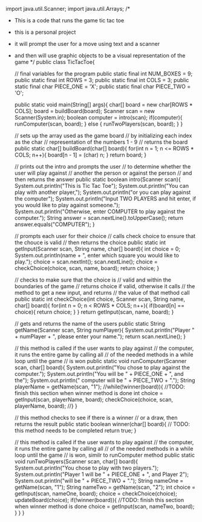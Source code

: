 import java.util.Scanner;
import java.util.Arrays;
/*
 * This is a code that runs the game tic tac toe
 * this is a personal project
 * it will prompt the user for a move using text and a scanner
 * and then will use graphic objects to be a visual representation of the game
 */
public class TicTacToe{

    // final variables for the program
    public static final int NUM_BOXES = 9;
    public static final int ROWS = 3;
    public static final int COLS = 3;
    public static final char PIECE_ONE = 'X';
    public static final char PIECE_TWO = 'O';
    
    public static void main(String[] args){
        char[] board = new char[ROWS * COLS];
        board = buildBoard(board);
        Scanner scan = new Scanner(System.in); 
        boolean computer = intro(scan);
        if(computer){
            runComputer(scan, board);
        } else {
            runTwoPlayers(scan, board);
        }
    }   

    // sets up the array used as the game board 
    // by initializing each index as the char 
    // representation of the numbers 1 - 9
    // returns the board
    public static char[] buildBoard(char[] board){
        for(int n = 1; n <= ROWS * COLS; n++){
            board[n - 1] = (char) n;
        }
        return board;
    }

    // prints out the intro and prompts the user
    // to determine whether the user will play against 
    // another the person or against the person
    // and then returns the answer
    public static boolean intro(Scanner scan){
        System.out.println("This is Tic Tac Toe");
        System.out.println("You can play with another player,");
        System.out.println("or you can play against the computer");
        System.out.println("Input TWO PLAYERS and hit enter, if you would like to play against someone.");
        System.out.println("Otherwise, enter COMPUTER to play against the computer.");
        String answer = scan.nextLine().toUpperCase();
        return answer.equals("COMPUTER");
    }

    // prompts each user for their choice
    // calls check choice to ensure that the chouce is valid
    // then returns the choice
    public static int getInput(Scanner scan, String name, char[] board){
        int choice = 0;
        System.out.println(name + ", enter which square you would like to play.");
        choice = scan.nextInt();
        scan.nextLine();
        choice = checkChoice(choice, scan, name, board);
        return choice;
    }

    // checks to make sure that the choice is
    // valid and within the boundaries of the game
    // returns choice if valid, otherwise it calls 
    // the method to get a new input, and returns 
    // the value of that method call
    public static int checkChoice(int choice, Scanner scan, String name, char[] board){
        for(int n = 0; n < ROWS * COLS; n++){
            if(board[n] == choice){
                return choice;
            }
        }
        return getInput(scan, name, board);
    }

    // gets and returns the name of the users
    public static String getName(Scanner scan, String numPlayer){
        System.out.println("Player " + numPlayer + ", please enter your name.");
        return scan.nextLine();
    }

    // this method is called if the user wants to play against
    // the computer, it runs the entire game by calling all 
    // of the needed methods in a while loop until the game
    // is won
    public static void runComputer(Scanner scan, char[] board){
        System.out.println("You chose to play against the computer.");
        System.out.println("You will be " + PIECE_ONE + ", and the");
        System.out.println(" computer will be " + PIECE_TWO + ".");
        String playerName = getName(scan, "1");
        //while(!winner(board)){
        //TODO: finish this section when winner method is done
            int choice = getInput(scan, playerName, board);
            checkChoice(choice, scan, playerName, board);
        //}
    }

    // this method checks to see if there is a winner
    // or a draw, then returns the result
    public static boolean winner(char[] board){
        // TODO: this method needs to be completed
        return true;
    }

    // this method is called if the user wants to play against
    // the computer, it runs the entire game by calling all 
    // of the needed methods in a while loop until the game
    // is won, similr to runComputer method
    public static void runTwoPlayers(Scanner scan, char[] board){
        System.out.println("You chose to play with two players.");
        System.out.println("Player 1 will be " + PIECE_ONE + ", and Player 2");
        System.out.println("will be " + PIECE_TWO + ".");
        String nameOne = getName(scan, "1");
        String nameTwo = getName(scan, "2");
        int choice = getInput(scan, nameOne, board);
        choice = checkChoice(choice);
        updateBoard(choice);
        if(!winner(board)){
        //TODO: finish this section when winner method is done
            choice = getInput(scan, nameTwo, board);
        }
    }
}
